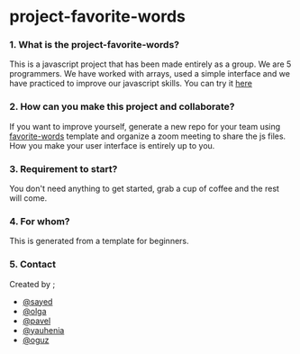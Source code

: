 # project-favorite-words

### 1. What is the project-favorite-words?

This is a javascript project that has been made entirely as a group. We are 5 programmers. We have worked with arrays, used a simple interface and we have practiced to improve our javascript skills.
You can try it [here](https://github.com/oguzkarademir/project-favorite-words)

### 2. How can you make this project and collaborate?

If you want to improve yourself,  generate a new repo for your team using [favorite-words](https://github.com/HackYourFutureBelgium/favorite-words) template and organize a zoom meeting to share the js files. How you make your user interface is entirely up to you.

### 3. Requirement to start?

You don't need anything to get started, grab a cup of coffee and the rest will come. 

### 4. For whom?

This is generated from a template for beginners. 

### 5. Contact

Created by ;

* [@sayed](https://github.com/Sayed94h)
* [@olga](https://github.com/okozmovskaya)
* [@pavel](https://github.com/pavelbidenko2018)
* [@yauhenia](https://github.com/yauheniya-askolkava)
* [@oguz](https://github.com/oguzkarademir)